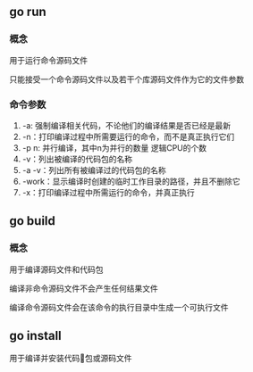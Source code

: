 ## go run 
### 概念

用于运行命令源码文件

只能接受一个命令源码文件以及若干个库源码文件作为它的文件参数

### 命令参数   

1. -a: 强制编译相关代码，不论他们的编译结果是否已经是最新
2. -n：打印编译过程中所需要运行的命令，而不是真正执行它们
3. -p n: 并行编译，其中n为并行的数量 逻辑CPU的个数
4. -v：列出被编译的代码包的名称
5. -a -v：列出所有被编译过的代码包的名称
6. -work：显示编译时创建的临时工作目录的路径，并且不删除它
7. -x：打印编译过程中所需运行的命令，并真正执行

## go build
### 概念

用于编译源码文件和代码包

编译非命令源码文件不会产生任何结果文件

编译命令源码文件会在该命令的执行目录中生成一个可执行文件

## go install

用于编译并安装代码包或源码文件